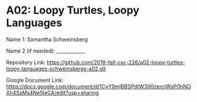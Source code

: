 # A02: Loopy Turtles, Loopy Languages

Name 1: Samantha Schweinsberg

Name 2 (if needed): ____________

Repository Link: https://github.com/2019-fall-csc-226/a02-loopy-turtles-loopy-languages-schweinsbergs-a02.git

Google Document Link: https://docs.google.com/document/d/1CyY9mIBBSPdtW390zerciWsP0hNOXh4SsMs4Ne5leCA/edit?usp=sharing
